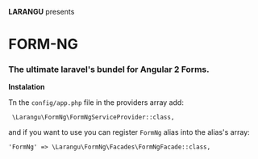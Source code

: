 **LARANGU** presents

# FORM-NG

### The ultimate laravel's bundel for Angular 2 Forms. 

**Instalation**

Tn the `config/app.php` file in the providers array add:
 
     \Larangu\FormNg\FormNgServiceProvider::class,
     
and if you want to use you can register `FormNg` alias into the alias's array:

    'FormNg' => \Larangu\FormNg\Facades\FormNgFacade::class,